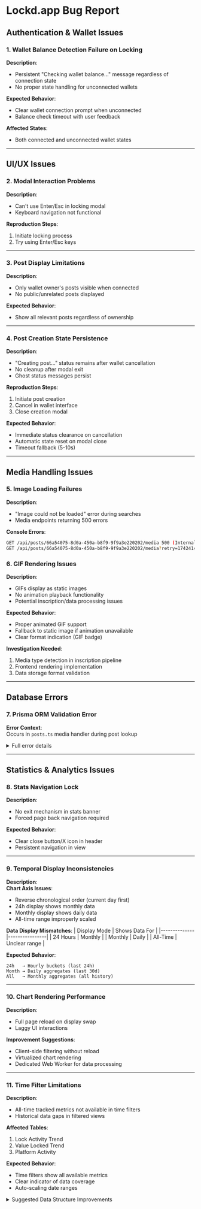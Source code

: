 # Lockd.app Bug Report

## Authentication & Wallet Issues

### 1. Wallet Balance Detection Failure on Locking
**Description**:  
- Persistent "Checking wallet balance..." message regardless of connection state
- No proper state handling for unconnected wallets

**Expected Behavior**:  
- Clear wallet connection prompt when unconnected
- Balance check timeout with user feedback

**Affected States**:
- Both connected and unconnected wallet states

---

## UI/UX Issues

### 2. Modal Interaction Problems
**Description**:  
- Can't use Enter/Esc in locking modal
- Keyboard navigation not functional

**Reproduction Steps**:  
1. Initiate locking process
2. Try using Enter/Esc keys

---

### 3. Post Display Limitations
**Description**:  
- Only wallet owner's posts visible when connected
- No public/unrelated posts displayed

**Expected Behavior**:  
- Show all relevant posts regardless of ownership

---

### 4. Post Creation State Persistence
**Description**:  
- "Creating post..." status remains after wallet cancellation
- No cleanup after modal exit
- Ghost status messages persist

**Reproduction Steps**:
1. Initiate post creation
2. Cancel in wallet interface
3. Close creation modal

**Expected Behavior**:
- Immediate status clearance on cancellation
- Automatic state reset on modal close
- Timeout fallback (5-10s)

---

## Media Handling Issues

### 5. Image Loading Failures
**Description**:  
- "Image could not be loaded" error during searches
- Media endpoints returning 500 errors

**Console Errors**:
```bash
GET /api/posts/66a54075-8d0a-450a-b8f9-9f9a3e220202/media 500 (Internal Server Error)
GET /api/posts/66a54075-8d0a-450a-b8f9-9f9a3e220202/media?retry=1742414327075 500
```

### 6. GIF Rendering Issues
**Description**:  
- GIFs display as static images
- No animation playback functionality
- Potential inscription/data processing issues

**Expected Behavior**:  
- Proper animated GIF support
- Fallback to static image if animation unavailable
- Clear format indication (GIF badge)

**Investigation Needed**:
1. Media type detection in inscription pipeline
2. Frontend rendering implementation
3. Data storage format validation

---

## Database Errors

### 7. Prisma ORM Validation Error
**Error Context**:  
Occurs in `posts.ts` media handler during post lookup

<details>
<summary>Full error details</summary>

```javascript
// posts.ts:698:36
const post = await prisma.post.findUnique({
  where: { id: "66a54075-8d0a-450a-b8f9-9f9a3e220202" },
  select: {
    media_type: true,
    raw_image_data: true,
    imageFormat: true,  // Invalid field
    ~~~~~~~~~~~
    // Available fields:
    id?: true,
    content?: true,
    tx_id?: true,
    // ... other valid fields
  }
})
```

**Terminal Output**:
```json
{
  "clientVersion": "5.22.0",
  "name": "PrismaClientValidationError",
  "message": "Unknown field `imageFormat` for select statement on model `post`",
  "stack": "...",
  "timestamp": "2025-03-19T19:58:47.078Z"
}
```
</details>

---

## Statistics & Analytics Issues

### 8. Stats Navigation Lock
**Description**:  
- No exit mechanism in stats banner
- Forced page back navigation required

**Expected Behavior**:  
- Clear close button/X icon in header
- Persistent navigation in view

---

### 9. Temporal Display Inconsistencies
**Description**:  
**Chart Axis Issues**:
- Reverse chronological order (current day first)
- 24h display shows monthly data
- Monthly display shows daily data
- All-time range improperly scaled

**Data Display Mismatches**:
| Display Mode | Shows Data For |
|--------------|----------------|
| 24 Hours     | Monthly        |
| Monthly      | Daily          | 
| All-Time     | Unclear range  |

**Expected Behavior**:
```text
24h   → Hourly buckets (last 24h)
Month → Daily aggregates (last 30d)
All   → Monthly aggregates (all history)
```

---

### 10. Chart Rendering Performance
**Description**:  
- Full page reload on display swap
- Laggy UI interactions

**Improvement Suggestions**:
- Client-side filtering without reload
- Virtualized chart rendering
- Dedicated Web Worker for data processing

---

### 11. Time Filter Limitations
**Description**:  
- All-time tracked metrics not available in time filters
- Historical data gaps in filtered views

**Affected Tables**:
1. Lock Activity Trend
2. Value Locked Trend  
3. Platform Activity

**Expected Behavior**:
- Time filters show all available metrics
- Clear indicator of data coverage
- Auto-scaling date ranges

<details>
<summary>Suggested Data Structure Improvements</summary>

```typescript
interface StatsData {
  timeframe: '24h' | '7d' | '30d' | 'all';
  resolution: 'hourly' | 'daily' | 'monthly';
  dataPoints: {
    timestamp: Date;
    locks: number;
    value: number;
    activity: number;
  }[];
  metadata: {
    firstLockEver: Date;
    autoScaled: boolean;
  };
}
```
</details>